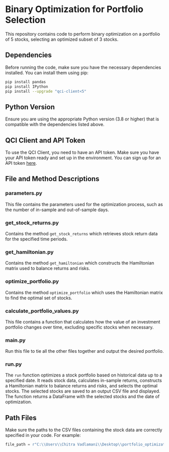 # Binary Optimization for Portfolio Selection

This repository contains code to perform binary optimization on a portfolio of 5 stocks, selecting an optimized subset of 3 stocks.

## Dependencies

Before running the code, make sure you have the necessary dependencies installed. You can install them using pip:

```sh
pip install pandas
pip install IPython
pip install --upgrade "qci-client<5"
```

## Python Version

Ensure you are using the appropriate Python version (3.8 or higher) that is compatible with the dependencies listed above.

## QCI Client and API Token

To use the QCI Client, you need to have an API token. Make sure you have your API token ready and set up in the environment. You can sign up for an API token [here](https://quantumcomputinginc.com/learn/tutorials-and-use-cases/quick-start-on-cloud).

## File and Method Descriptions

### parameters.py

This file contains the parameters used for the optimization process, such as the number of in-sample and out-of-sample days.

### get_stock_returns.py

Contains the method `get_stock_returns` which retrieves stock return data for the specified time periods.

### get_hamiltonian.py

Contains the method `get_hamiltonian` which constructs the Hamiltonian matrix used to balance returns and risks.

### optimize_portfolio.py

Contains the method `optimize_portfolio` which uses the Hamiltonian matrix to find the optimal set of stocks.

### calculate_portfolio_values.py

This file contains a function that calculates how the value of an investment portfolio changes over time, excluding specific stocks when necessary.

### main.py

Run this file to tie all the other files together and output the desired portfolio.

### run.py

The `run` function optimizes a stock portfolio based on historical data up to a specified date. It reads stock data, calculates in-sample returns, constructs a Hamiltonian matrix to balance returns and risks, and selects the optimal stocks. The selected stocks are saved to an output CSV file and displayed. The function returns a DataFrame with the selected stocks and the date of optimization.

## Path Files

Make sure the paths to the CSV files containing the stock data are correctly specified in your code. For example:

```python
file_path = r"C:\\Users\\Chitra Vadlamani\\Desktop\\portfolio_optimization_repo\\company_stock_data.csv"
```

